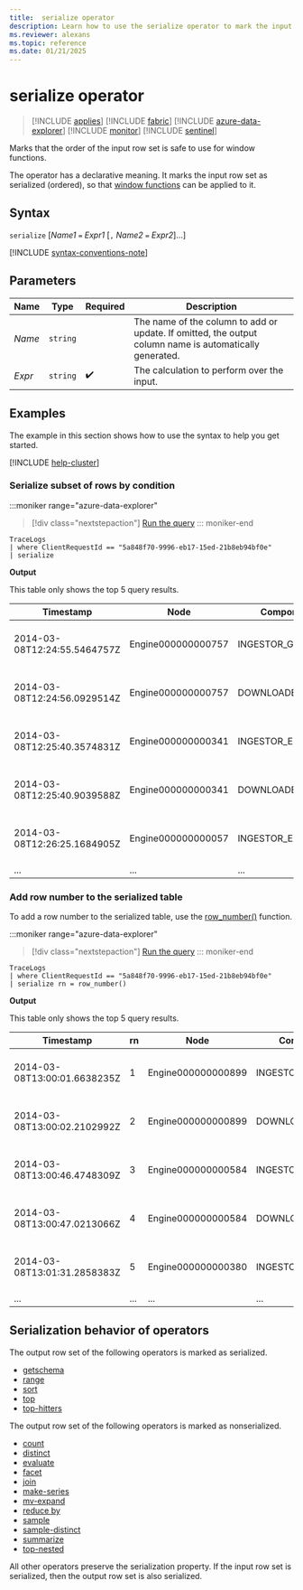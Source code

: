 ```yaml
---
title:  serialize operator
description: Learn how to use the serialize operator to mark the input row set as serialized and ready for window functions.
ms.reviewer: alexans
ms.topic: reference
ms.date: 01/21/2025
---
```

# serialize operator

> [!INCLUDE [applies](../includes/applies-to-version/applies.md)] [!INCLUDE [fabric](../includes/applies-to-version/fabric.md)] [!INCLUDE [azure-data-explorer](../includes/applies-to-version/azure-data-explorer.md)] [!INCLUDE [monitor](../includes/applies-to-version/monitor.md)] [!INCLUDE [sentinel](../includes/applies-to-version/sentinel.md)]

Marks that the order of the input row set is safe to use for window functions.

The operator has a declarative meaning. It marks the input row set as serialized (ordered), so that [window functions](window-functions.md) can be applied to it.

## Syntax

`serialize` [*Name1* `=` *Expr1* [`,` *Name2* `=` *Expr2*]...]

[!INCLUDE [syntax-conventions-note](../includes/syntax-conventions-note.md)]

## Parameters

| Name | Type | Required | Description |
|--|--|--|--|
| *Name* | `string` | | The name of the column to add or update. If omitted, the output column name is automatically generated. |
| *Expr* | `string` |  :heavy_check_mark: | The calculation to perform over the input.|

## Examples

The example in this section shows how to use the syntax to help you get started.
	
[!INCLUDE [help-cluster](../includes/help-cluster-note.md)]

### Serialize subset of rows by condition

:::moniker range="azure-data-explorer"
> [!div class="nextstepaction"]
> <a href="https://dataexplorer.azure.com/clusters/help/databases/SampleLogs?query=H4sIAAAAAAAAAwspSkxO9clPL+blqlEoz0gtSlVwzslMzSsJSi0sTS0u8UxRsLVVUDJNtDCxSDM30LW0tDTTTU0yNNc1NE1N0TUyTLJITbI0SUozSFUCGVGcWpSZmJNZlQoAv59YuFkAAAA=" target="_blank">Run the query</a>
::: moniker-end

```kusto
TraceLogs
| where ClientRequestId == "5a848f70-9996-eb17-15ed-21b8eb94bf0e"
| serialize
```

**Output**

This table only shows the top 5 query results.

| Timestamp | Node | Component | ClientRequestId | Message |
|--|--|--|--|--|
| 2014-03-08T12:24:55.5464757Z | Engine000000000757 | INGESTOR_GATEWAY | 5a848f70-9996-eb17-15ed-21b8eb94bf0e | $$IngestionCommand table=fogEvents format=json |
| 2014-03-08T12:24:56.0929514Z | Engine000000000757 | DOWNLOADER | 5a848f70-9996-eb17-15ed-21b8eb94bf0e | Downloading file path: ""https://benchmarklogs3.blob.core.windows.net/benchmark/2014/IMAGINEFIRST0_1399_0.json.gz"" |
| 2014-03-08T12:25:40.3574831Z | Engine000000000341 | INGESTOR_EXECUTER | 5a848f70-9996-eb17-15ed-21b8eb94bf0e | IngestionCompletionEvent: finished ingestion file path: ""https://benchmarklogs3.blob.core.windows.net/benchmark/2014/IMAGINEFIRST0_1399_0.json.gz"" |
| 2014-03-08T12:25:40.9039588Z | Engine000000000341 | DOWNLOADER | 5a848f70-9996-eb17-15ed-21b8eb94bf0e | Downloading file path: ""https://benchmarklogs3.blob.core.windows.net/benchmark/2014/IMAGINEFIRST0_1399_1.json.gz"" |
| 2014-03-08T12:26:25.1684905Z | Engine000000000057 | INGESTOR_EXECUTER | 5a848f70-9996-eb17-15ed-21b8eb94bf0e | IngestionCompletionEvent: finished ingestion file path: ""https://benchmarklogs3.blob.core.windows.net/benchmark/2014/IMAGINEFIRST0_1399_1.json.gz"" |
|...|...|...|...|...|

### Add row number to the serialized table

To add a row number to the serialized table, use the [row_number()](row-number-function.md) function.

:::moniker range="azure-data-explorer"
> [!div class="nextstepaction"]
> <a href="https://dataexplorer.azure.com/clusters/help/databases/SampleLogs?query=H4sIAAAAAAAAAwspSkxO9clPL+blqlEoScxOVTA0AADDD5pUFAAAAA==" target="_blank">Run the query</a>
::: moniker-end

```kusto
TraceLogs
| where ClientRequestId == "5a848f70-9996-eb17-15ed-21b8eb94bf0e"
| serialize rn = row_number()
```

**Output**

This table only shows the top 5 query results.

| Timestamp | rn | Node | Component | ClientRequestId | Message |
|--|--|--|--|--|--|
| 2014-03-08T13:00:01.6638235Z | 1 | Engine000000000899 | INGESTOR_EXECUTER | 5a848f70-9996-eb17-15ed-21b8eb94bf0e | IngestionCompletionEvent: finished ingestion file path: ""https://benchmarklogs3.blob.core.windows.net/benchmark/2014/IMAGINEFIRST0_1399_46.json.gz"" |
| 2014-03-08T13:00:02.2102992Z | 2 | Engine000000000899 | DOWNLOADER | 5a848f70-9996-eb17-15ed-21b8eb94bf0e | Downloading file path: ""https://benchmarklogs3.blob.core.windows.net/benchmark/2014/IMAGINEFIRST0_1399_47.json.gz"" |
| 2014-03-08T13:00:46.4748309Z | 3 | Engine000000000584 | INGESTOR_EXECUTER | 5a848f70-9996-eb17-15ed-21b8eb94bf0e | IngestionCompletionEvent: finished ingestion file path: ""https://benchmarklogs3.blob.core.windows.net/benchmark/2014/IMAGINEFIRST0_1399_47.json.gz"" |
| 2014-03-08T13:00:47.0213066Z | 4 | Engine000000000584 | DOWNLOADER | 5a848f70-9996-eb17-15ed-21b8eb94bf0e | Downloading file path: ""https://benchmarklogs3.blob.core.windows.net/benchmark/2014/IMAGINEFIRST0_1399_48.json.gz"" |
| 2014-03-08T13:01:31.2858383Z | 5 | Engine000000000380 | INGESTOR_EXECUTER | 5a848f70-9996-eb17-15ed-21b8eb94bf0e | IngestionCompletionEvent: finished ingestion file path: ""https://benchmarklogs3.blob.core.windows.net/benchmark/2014/IMAGINEFIRST0_1399_48.json.gz"" |
|...|...|...|...|...|

## Serialization behavior of operators

The output row set of the following operators is marked as serialized.

* [getschema](getschema-operator.md)
* [range](range-operator.md)
* [sort](sort-operator.md)
* [top](top-operator.md)
* [top-hitters](top-hitters-operator.md)

The output row set of the following operators is marked as nonserialized.

* [count](count-operator.md)
* [distinct](distinct-operator.md)
* [evaluate](evaluate-operator.md)
* [facet](facet-operator.md)
* [join](join-operator.md)
* [make-series](make-series-operator.md)
* [mv-expand](mv-expand-operator.md)
* [reduce by](reduce-operator.md)
* [sample](sample-operator.md)
* [sample-distinct](sample-distinct-operator.md)
* [summarize](summarize-operator.md)
* [top-nested](top-nested-operator.md)

All other operators preserve the serialization property. If the input row set is serialized, then the output row set is also serialized.
